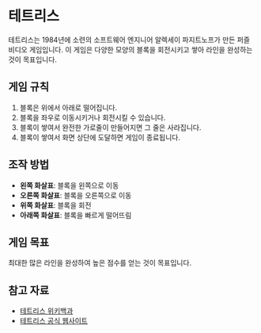 # 테트리스

테트리스는 1984년에 소련의 소프트웨어 엔지니어 알렉세이 파지트노프가 만든 퍼즐 비디오 게임입니다. 이 게임은 다양한 모양의 블록을 회전시키고 쌓아 라인을 완성하는 것이 목표입니다.

## 게임 규칙

1. 블록은 위에서 아래로 떨어집니다.
2. 블록을 좌우로 이동시키거나 회전시킬 수 있습니다.
3. 블록이 쌓여서 완전한 가로줄이 만들어지면 그 줄은 사라집니다.
4. 블록이 쌓여서 화면 상단에 도달하면 게임이 종료됩니다.

## 조작 방법

- **왼쪽 화살표**: 블록을 왼쪽으로 이동
- **오른쪽 화살표**: 블록을 오른쪽으로 이동
- **위쪽 화살표**: 블록을 회전
- **아래쪽 화살표**: 블록을 빠르게 떨어뜨림

## 게임 목표

최대한 많은 라인을 완성하여 높은 점수를 얻는 것이 목표입니다.

## 참고 자료

- [테트리스 위키백과](https://ko.wikipedia.org/wiki/%ED%85%8C%ED%8A%B8%EB%A6%AC%EC%8A%A4)
- [테트리스 공식 웹사이트](https://tetris.com/)
